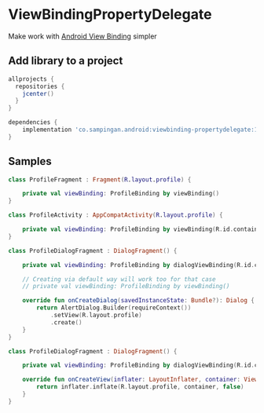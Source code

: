 # ViewBindingPropertyDelegate

Make work with [Android View Binding](https://developer.android.com/topic/libraries/view-binding) simpler

## Add library to a project

```groovy
allprojects {
  repositories {
    jcenter()
  }
}

dependencies {
    implementation 'co.sampingan.android:viewbinding-propertydelegate:1.0.0-beta1'
}
```

## Samples

```kotlin
class ProfileFragment : Fragment(R.layout.profile) {

    private val viewBinding: ProfileBinding by viewBinding()
}
```

```kotlin
class ProfileActivity : AppCompatActivity(R.layout.profile) {

    private val viewBinding: ProfileBinding by viewBinding(R.id.container)
}
```

```kotlin
class ProfileDialogFragment : DialogFragment() {

    private val viewBinding: ProfileBinding by dialogViewBinding(R.id.container)

    // Creating via default way will work too for that case
    // private val viewBinding: ProfileBinding by viewBinding()

    override fun onCreateDialog(savedInstanceState: Bundle?): Dialog {
        return AlertDialog.Builder(requireContext())
            .setView(R.layout.profile)
            .create()
    }
}
```

```kotlin
class ProfileDialogFragment : DialogFragment() {

    private val viewBinding: ProfileBinding by dialogViewBinding(R.id.container)

    override fun onCreateView(inflater: LayoutInflater, container: ViewGroup?, savedInstanceState: Bundle?): View? {
        return inflater.inflate(R.layout.profile, container, false)
    }
}
```
